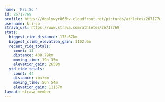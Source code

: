 ```yaml
---
name: 'Kri So '
id: 26717769
profile: https://dgalywyr863hv.cloudfront.net/pictures/athletes/26717769/7761026/14/large.jpg
username: kri-so
strava_url: https://www.strava.com/athletes/26717769
stats:
  biggest_ride_distance: 175.67km
  biggest_climb_elevation_gain: 1102.6m
  recent_ride_totals:
    count: 13
    distance: 430.79km
    moving_time: 19h 35m
    elevation_gain: 2658m
  ytd_ride_totals:
    count: 44
    distance: 1037km
    moving_time: 56h 54m
    elevation_gain: 11157m
layout: strava_member
--- 
```

